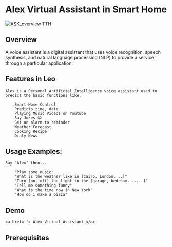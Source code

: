 # Alex Virtual Assistant in Smart Home 

![ASK_overview _TTH_](https://user-images.githubusercontent.com/67477345/143164667-786523bc-9b76-4d32-b2ba-a5c16055f9ab.png)

  
## Overview

A voice assistant is a digital assistant that uses voice recognition, speech synthesis, and natural language processing (NLP) to provide a service through a particular application.


## Features in Leo
	
	Alex is a Personal Artificial Intelligence voice assistant used to predict the basic functions like,

		Smart-Home Control
		Predicts time, date
		Playing Music Videos on Youtube
		Say Jokes 😁
		Set an alarm to reminder
		Weather Forecast
		Cooking Recipe
		Dialy News


## Usage Examples:

	Say "Alex" then...

		"Play some music"
		"What is the weather like in [Cairo, London, ..]"
		"Turn [on, off] the light in the [garage, bedroom. .....]"
		"Tell me something funny"
		"What is the time now in New York"
		"How do i make a pizza"


  
## Demo
	
	<a href=''> Alex Virtual Assistant </a>
  
## Prerequisites

	
  
